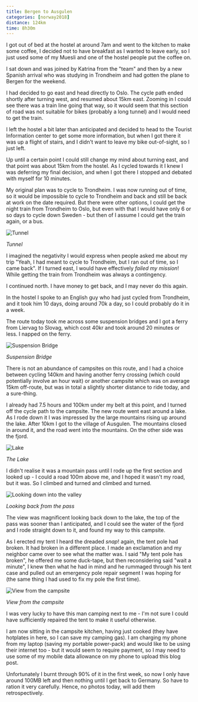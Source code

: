 ```yaml
---
title: Bergen to Ausgulen
categories: [norway2018]
distance: 124km
time: 8h30m
---
```



I got out of bed at the hostel at around 7am and went to the kitchen to make
some coffee, I decided not to have breakfast as I wanted to leave early, so I
just used some of my Muesli and one of the hostel people put the coffee on.

I sat down and was joined by Katrina from the "team" and then by a new
Spanish arrival who was studying in Trondheim and had gotten the plane to
Bergen for the weekend.

I had decided to go east and head directly to Oslo. The cycle path ended
shortly after turning west, and resumed about 15km east. Zooming in I could
see there was a train line going that way, so it would seem that this section
of road was not suitable for bikes (probably a long tunnel) and I would need
to get the train.

I left the hostel a bit later than anticipated and decided to head to the
Tourist Information center to get some more information, but when I got there
it was up a flight of stairs, and I didn't want to leave my bike out-of-sight,
so I just left.

Up until a certain point I could still change my mind about turning east, and
that point was about 15km from the hostel. As I cycled towards it I knew I was
deferring my final decision, and when I got there I stopped and debated with
myself for 10 minutes.

My original plan was to cycle to Trondheim. I was now running out of time, so
it would be impossible to cycle to Trondheim and back and still be back at
work on the date required. But there were other options, I could get the night
train from Trondheim to Oslo, but even with that I would have only 6 or so
days to cycle down Sweden - but then of I assume I could get the train again,
or a bus.

![Tunnel](/images/norway/2018-07-07/IMG_20180707_180830.jpg)

*Tunnel*

I imagined the negativity I would express when people asked me about my trip
"Yeah, I had meant to cycle to Trondheim, but I ran out of time, so I came
back". If I turned east, I would have effectively *failed my mission*! While
getting the train from Trondheim was always a contingency.

I continued north. I have money to get back, and I may never do this again.

In the hostel I spoke to an English guy who had just cycled from Trondheim,
and it took him 10 days, doing around 70k a day, so I could probably do it in
a week.

The route today took me across some suspension bridges and I got a ferry from
Liervag to Slovag, which cost 40kr and took around 20 minutes or less. I
napped on the ferry.

![Suspension Bridge](/images/norway/2018-07-07/IMG_20180707_111528.jpg)

*Suspension Bridge*

There is not an abundance of campsites on this route, and I had a choice
between cycling 140km and having another ferry crossing (which could
potentially involve an hour wait) or another campsite which was on average
15km off-route, but was in total a slightly shorter distance to ride today,
and a sure-thing.

I already had 7.5 hours and 100km under my belt at this point, and I turned
off the cycle path to the campsite. The new route went east around a lake. As
I rode down it I was impressed by the large mountains rising up around the
lake. After 10km I got to the village of Ausgulen. The mountains closed in
around it, and the road went into the mountains. On the other side was the
fjord.

![Lake](/images/norway/2018-07-07/IMG_20180707_183622.jpg)

*The Lake*

I didn't realise it was a mountain pass until I rode up the first section and
looked up - I could a road 100m above me, and I hoped it wasn't my road, but
it was. So I climbed and turned and climbed and turned.

![Looking down into the valley](/images/norway/2018-07-07/IMG_20180707_193823.jpg)

*Looking back from the pass*

The view was magnificent looking back down to the lake, the top of the pass
was sooner than I anticipated, and I could see the water of the fjord and I
rode straight down to it, and found my way to this campsite.

As I erected my tent I heard the dreaded *snap*! again, the tent pole had
broken. It had broken in a different place. I made an exclamation and my
neighbor came over to see what the matter was. I said "My tent pole has
broken", he offered me some duck-tape, but then reconsidering said "wait a
minute", I knew then what he had in mind and he rummaged through his tent case
and pulled out an emergency pole repair segment I was hoping for (the same
thing I had used to fix my pole the first time).

![View from the campsite](/images/norway/2018-07-07/IMG_20180707_221118.jpg)

*View from the campsite*

I was very lucky to have this man camping next to me - I'm not sure I could
have sufficiently repaired the tent to make it useful otherwise.

I am now sitting in the campsite kitchen, having just cooked (they have
hotplates in here, so I can save my camping gas). I am charging my phone from
my laptop (saving my portable power-pack) and would like to be using their
internet too - but it would seem to require payment, so I may need to use some
of my mobile data allowance on my phone to upload this blog post.

Unfortunately I burnt through 90% of it in the first week, so now I only have
around 100MB left and then nothing until I get back to Germany. So have to
ration it very carefully. Hence, no photos today, will add them
retrospectively.

